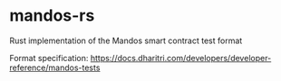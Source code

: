 # mandos-rs
Rust implementation of the Mandos smart contract test format

Format specification: https://docs.dharitri.com/developers/developer-reference/mandos-tests
